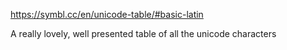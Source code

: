 https://symbl.cc/en/unicode-table/#basic-latin

A really lovely, well presented table of all the unicode characters